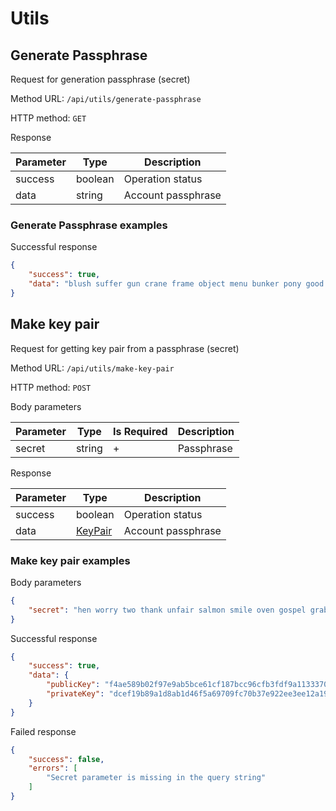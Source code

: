 # Utils

## Generate Passphrase

Request for generation passphrase (secret)

Method URL: `/api/utils/generate-passphrase`

HTTP method: `GET`

Response

| Parameter | Type    | Description        |
|-----------|---------|--------------------|
| success   | boolean | Operation status   |
| data      | string  | Account passphrase |

### Generate Passphrase examples

Successful response

```json
{
    "success": true,
    "data": "blush suffer gun crane frame object menu bunker pony good dumb cigar"
}
```

## Make key pair

Request for getting key pair from a passphrase (secret)

Method URL: `/api/utils/make-key-pair`

HTTP method: `POST`

Body parameters

| Parameter | Type    | Is Required | Description |
|-----------|---------|-------------|-------------|
| secret    | string  | +           | Passphrase  |

Response

| Parameter | Type                            | Description        |
|-----------|---------------------------------|--------------------|
| success   | boolean                         | Operation status   |
| data      | [KeyPair](../model.md#key-pair) | Account passphrase |

### Make key pair examples

Body parameters

```json
{
	"secret": "hen worry two thank unfair salmon smile oven gospel grab latin reason"
}
```

Successful response

```json
{
    "success": true,
    "data": {
        "publicKey": "f4ae589b02f97e9ab5bce61cf187bcc96cfb3fdf9a11333703a682b7d47c8dc2",
        "privateKey": "dcef19b89a1d8ab1d46f5a69709fc70b37e922ee3ee12a19feaa3dc385551328f4ae589b02f97e9ab5bce61cf187bcc96cfb3fdf9a11333703a682b7d47c8dc2"
    }
}
```

Failed response

```json
{
    "success": false,
    "errors": [
        "Secret parameter is missing in the query string"
    ]
}
```
